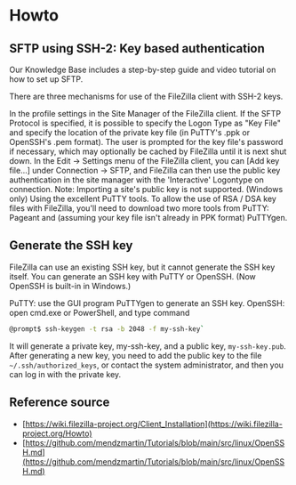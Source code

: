 # Howto

## SFTP using SSH-2: Key based authentication

Our Knowledge Base includes a step-by-step guide and video tutorial on how to set up SFTP.

There are three mechanisms for use of the FileZilla client with SSH-2 keys.

In the profile settings in the Site Manager of the FileZilla client. If the SFTP Protocol is specified, it is possible to specify the Logon Type as "Key File" and specify the location of the private key file (in PuTTY's .ppk or OpenSSH's .pem format). The user is prompted for the key file's password if necessary, which may optionally be cached by FileZilla until it is next shut down.
In the Edit → Settings menu of the FileZilla client, you can [Add key file...] under Connection → SFTP, and FileZilla can then use the public key authentication in the site manager with the 'Interactive' Logontype on connection. Note: Importing a site's public key is not supported.
(Windows only) Using the excellent PuTTY tools. To allow the use of RSA / DSA key files with FileZilla, you'll need to download two more tools from PuTTY: Pageant and (assuming your key file isn't already in PPK format) PuTTYgen.

## Generate the SSH key

FileZilla can use an existing SSH key, but it cannot generate the SSH key itself. You can generate an SSH key with PuTTY or OpenSSH. (Now OpenSSH is built-in in Windows.)

PuTTY: use the GUI program PuTTYgen to generate an SSH key.
OpenSSH: open cmd.exe or PowerShell, and type command

```bash
@prompt$ ssh-keygen -t rsa -b 2048 -f my-ssh-key`
```

It will generate a private key, my-ssh-key, and a public key, `my-ssh-key.pub`.
After generating a new key, you need to add the public key to the file `~/.ssh/authorized_keys`, or contact the system administrator, and then you can log in with the private key.

## Reference source

+ [https://wiki.filezilla-project.org/Client_Installation](https://wiki.filezilla-project.org/Howto)
+ [https://github.com/mendzmartin/Tutorials/blob/main/src/linux/OpenSSH.md](https://github.com/mendzmartin/Tutorials/blob/main/src/linux/OpenSSH.md)